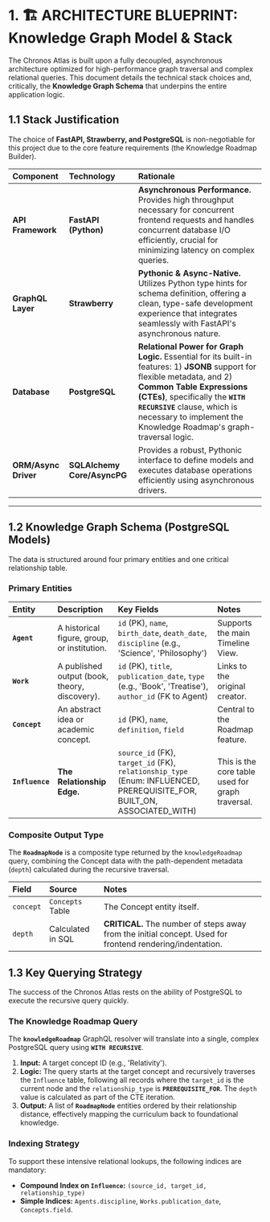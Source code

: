 # 1\. 🏗️ ARCHITECTURE BLUEPRINT: Knowledge Graph Model & Stack

The Chronos Atlas is built upon a fully decoupled, asynchronous architecture optimized for high-performance graph traversal and complex relational queries. This document details the technical stack choices and, critically, the **Knowledge Graph Schema** that underpins the entire application logic.

## 1.1 Stack Justification

The choice of **FastAPI, Strawberry, and PostgreSQL** is non-negotiable for this project due to the core feature requirements (the Knowledge Roadmap Builder).

| Component | Technology | Rationale |
| :--- | :--- | :--- |
| **API Framework** | **FastAPI (Python)** | **Asynchronous Performance.** Provides high throughput necessary for concurrent frontend requests and handles concurrent database I/O efficiently, crucial for minimizing latency on complex queries. |
| **GraphQL Layer** | **Strawberry** | **Pythonic & Async-Native.** Utilizes Python type hints for schema definition, offering a clean, type-safe development experience that integrates seamlessly with FastAPI's asynchronous nature. |
| **Database** | **PostgreSQL** | **Relational Power for Graph Logic.** Essential for its built-in features: 1) **JSONB** support for flexible metadata, and 2) **Common Table Expressions (CTEs)**, specifically the **`WITH RECURSIVE`** clause, which is necessary to implement the Knowledge Roadmap's graph-traversal logic. |
| **ORM/Async Driver** | **SQLAlchemy Core/AsyncPG** | Provides a robust, Pythonic interface to define models and executes database operations efficiently using asynchronous drivers. |

-----

## 1.2 Knowledge Graph Schema (PostgreSQL Models)

The data is structured around four primary entities and one critical relationship table.

### Primary Entities

| Entity | Description | Key Fields | Notes |
| :--- | :--- | :--- | :--- |
| **`Agent`** | A historical figure, group, or institution. | `id` (PK), `name`, `birth_date`, `death_date`, `discipline` (e.g., 'Science', 'Philosophy') | Supports the main Timeline View. |
| **`Work`** | A published output (book, theory, discovery). | `id` (PK), `title`, `publication_date`, `type` (e.g., 'Book', 'Treatise'), `author_id` (FK to Agent) | Links to the original creator. |
| **`Concept`** | An abstract idea or academic concept. | `id` (PK), `name`, `definition`, `field` | Central to the Roadmap feature. |
| **`Influence`** | **The Relationship Edge.** | `source_id` (FK), `target_id` (FK), `relationship_type` (Enum: INFLUENCED, PREREQUISITE\_FOR, BUILT\_ON, ASSOCIATED\_WITH) | This is the core table used for graph traversal. |

### Composite Output Type

The **`RoadmapNode`** is a composite type returned by the `knowledgeRoadmap` query, combining the Concept data with the path-dependent metadata (`depth`) calculated during the recursive traversal.

| Field | Source | Notes |
| :--- | :--- | :--- |
| `concept` | `Concepts` Table | The Concept entity itself. |
| `depth` | Calculated in SQL | **CRITICAL.** The number of steps away from the initial concept. Used for frontend rendering/indentation. |

## 1.3 Key Querying Strategy

The success of the Chronos Atlas rests on the ability of PostgreSQL to execute the recursive query quickly.

### The Knowledge Roadmap Query

The **`knowledgeRoadmap`** GraphQL resolver will translate into a single, complex PostgreSQL query using **`WITH RECURSIVE`**.

1. **Input:** A target concept ID (e.g., 'Relativity').
2. **Logic:** The query starts at the target concept and recursively traverses the `Influence` table, following all records where the `target_id` is the current node and the `relationship_type` is **`PREREQUISITE_FOR`**. The `depth` value is calculated as part of the CTE iteration.
3. **Output:** A list of **`RoadmapNode`** entities ordered by their relationship distance, effectively mapping the curriculum back to foundational knowledge.

### Indexing Strategy

To support these intensive relational lookups, the following indices are mandatory:

* **Compound Index on `Influence`:** `(source_id, target_id, relationship_type)`
* **Simple Indices:** `Agents.discipline`, `Works.publication_date`, `Concepts.field`.
